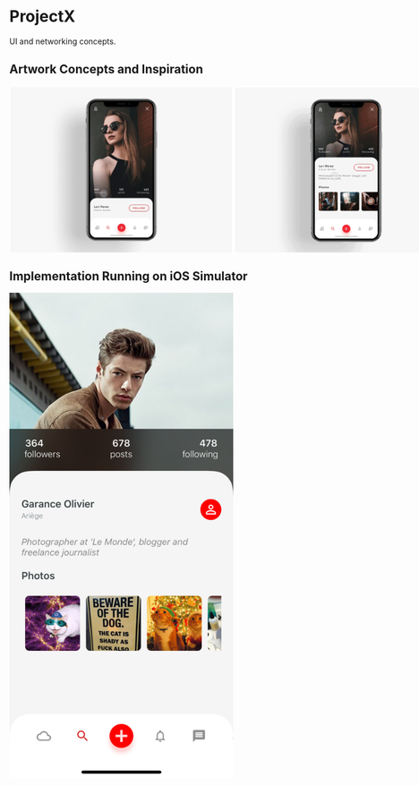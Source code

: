 # ProjectX
UI and networking concepts.

## Artwork Concepts and Inspiration

<div style="display:flex;">
<img alt="UI before sliding up" src="https://github.com/BruceBC/ProjectX/blob/288e27cfdce7ee77e0f5a1900620bdfc7d82ad00/ProjectX/Application/Assets.xcassets/Screen%20Shot%202018-08-23%20at%2012.44.12%20PM.imageset/Screen%20Shot%202018-08-23%20at%2012.44.12%20PM.png" width="400" style="flex-grow: 1" />

<img alt="UI after sliding up" src="https://github.com/BruceBC/ProjectX/blob/288e27cfdce7ee77e0f5a1900620bdfc7d82ad00/ProjectX/Application/Assets.xcassets/Screen%20Shot%202018-08-23%20at%2012.43.51%20PM.imageset/Screen%20Shot%202018-08-23%20at%2012.43.51%20PM.png" width="400" style="flex-grow: 1" />
</div>

## Implementation Running on iOS Simulator

<img alt="iOS Simulator Screenshot" src="https://github.com/BruceBC/ProjectX/blob/288e27cfdce7ee77e0f5a1900620bdfc7d82ad00/ProjectX/Application/Assets.xcassets/Simulator%20Screen%20Shot%20-%20iPhone%20X%20-%202018-09-04%20at%2009.44.50.imageset/Simulator%20Screen%20Shot%20-%20iPhone%20X%20-%202018-09-04%20at%2009.44.50.png" width="400"/>


